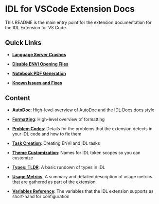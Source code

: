 # IDL for VSCode Extension Docs

This README is the main entry point for the extension documentation for the IDL Extension for VS Code.

## Quick Links

- [**Language Server Crashes**](./general/LANGUAGE_SERVER_CRASHES.md)

- [**Disable ENVI Opening Files**](./general/DISABLE_ENVI_FILE_ASSOCIATIONS.md)

- [**Notebook PDF Generation**](./notebooks/PDF_GENERATION.md)

- [**Known Issues and Fixes**](./general/KNOWN_ISSUES.md)

## Content

- [**AutoDoc**](./general/AUTO_DOC.md): High-level overview of AutoDoc and the IDL Docs docs style

- [**Formatting**](./general/FORMATTING.md): High-level overview of formatting

- [**Problem Codes**](./problem-codes/README.md): Details for the problems that the extension detects in your IDL code and how to fix them

- [**Task Creation**](./general/TASK_CREATION.md): Creating ENVI and IDL tasks

- [**Theme Customization**](./general/CUSTOMIZING_THEMES.md): Names for IDL token scopes so you can customize

- [**Types: TLDR**](./general/TYPES_TLDR.md): A basic rundown of types in IDL

- [**Usage Metrics**](./general/USAGE_METRICS.md): A summary and detailed description of usage metrics that are gathered as part of the extension

- [**Variables Reference**](./general/VARIABLES_REFERENCE.md): The variables that the IDL extension supports as short-hand for configuration
